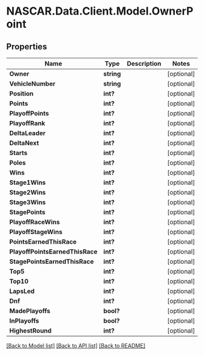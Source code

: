 # NASCAR.Data.Client.Model.OwnerPoint
## Properties

Name | Type | Description | Notes
------------ | ------------- | ------------- | -------------
**Owner** | **string** |  | [optional] 
**VehicleNumber** | **string** |  | [optional] 
**Position** | **int?** |  | [optional] 
**Points** | **int?** |  | [optional] 
**PlayoffPoints** | **int?** |  | [optional] 
**PlayoffRank** | **int?** |  | [optional] 
**DeltaLeader** | **int?** |  | [optional] 
**DeltaNext** | **int?** |  | [optional] 
**Starts** | **int?** |  | [optional] 
**Poles** | **int?** |  | [optional] 
**Wins** | **int?** |  | [optional] 
**Stage1Wins** | **int?** |  | [optional] 
**Stage2Wins** | **int?** |  | [optional] 
**Stage3Wins** | **int?** |  | [optional] 
**StagePoints** | **int?** |  | [optional] 
**PlayoffRaceWins** | **int?** |  | [optional] 
**PlayoffStageWins** | **int?** |  | [optional] 
**PointsEarnedThisRace** | **int?** |  | [optional] 
**PlayoffPointsEarnedThisRace** | **int?** |  | [optional] 
**StagePointsEarnedThisRace** | **int?** |  | [optional] 
**Top5** | **int?** |  | [optional] 
**Top10** | **int?** |  | [optional] 
**LapsLed** | **int?** |  | [optional] 
**Dnf** | **int?** |  | [optional] 
**MadePlayoffs** | **bool?** |  | [optional] 
**InPlayoffs** | **bool?** |  | [optional] 
**HighestRound** | **int?** |  | [optional] 

[[Back to Model list]](../README.md#documentation-for-models) [[Back to API list]](../README.md#documentation-for-api-endpoints) [[Back to README]](../README.md)

